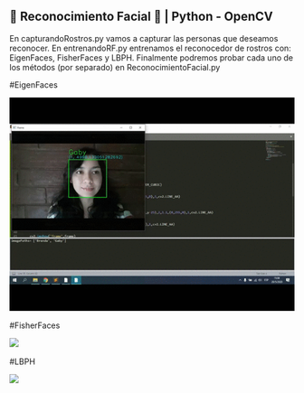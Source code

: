 ## 👩 Reconocimiento Facial 👨 | Python - OpenCV

En capturandoRostros.py vamos a capturar las personas que deseamos reconocer. En entrenandoRF.py entrenamos el reconocedor de rostros con:
EigenFaces, FisherFaces y LBPH. Finalmente podremos probar cada uno de los métodos (por separado) en ReconocimientoFacial.py

#EigenFaces

![](EigenFacesTest.gif)

#FisherFaces

![](FisherFacesTest.gif)

#LBPH

![](LBPHTest.gif)
